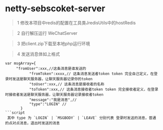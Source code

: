 # netty-sebscoket-server

>1
 修改本项目中redis的配置在工具类JredisUtils中的hostRedis
 
>2
 自行解压运行  WeChatServer 
 
>3
 把client.zip下载至本地php运行环境
 
>4
 发送消息体如上格式
 ```script
 var msgArray={
      "fromUser":xxx,//这条消息是谁发送的
			"fromToken":xxxx,// 这条消息发送者token token 完全自己定义，在登录时发送是聊天服务器，让聊天服务器记录你的token
			"toUser":xxx,// 这条消息是接收者的名称
			"toToken":xxx,// 这条消息接收者token token 完全接收者定义，在登录时接收者发送是聊天服务器，让聊天服务器记录接收者token
			"message":"我是消息",//
			"type":"LOGIN" //
		}
```script
  其中 type 为 `LOGIN` | `MSGBODY` | `LEAVE` 分别代表 登录时发送的消息，普通的点对点消息，退出时发送的消息
